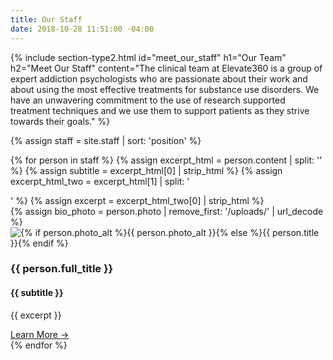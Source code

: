```yaml
---
title: Our Staff
date: 2018-10-28 11:51:00 -04:00
---
```


{% include section-type2.html
    id="meet_our_staff"
    h1="Our Team"
    h2="Meet Our Staff"
    content="The clinical team at Elevate360 is a group of expert addiction psychologists who are passionate about their work and about using the most effective treatments for substance use disorders. We have an unwavering commitment to the use of research supported treatment techniques and we use them to support patients as they strive towards their goals."
%}

{% assign staff = site.staff | sort: 'position' %}
<section id="staff_list">
    <div class="grid-inner">
        {% for person in staff  %}
            {% assign excerpt_html = person.content | split: '</h4>' %}
            {% assign subtitle = excerpt_html[0] | strip_html %}
            {% assign excerpt_html_two = excerpt_html[1] | split: '</p>' %}
            {% assign excerpt = excerpt_html_two[0] | strip_html %}
            <div class="team-bio-card" aria-data-url="{{ person.url }}">
                <section class="team-bio-card-inner">
                    {% assign bio_photo = person.photo | remove_first: '/uploads/' | url_decode %}
                    <img src="{% asset '{{ bio_photo }}' @path %}" class="team-bio-photo" alt="{% if person.photo_alt %}{{ person.photo_alt }}{% else %}{{ person.title }}{% endif %}" />
                    <div class="team-bio-text">
                        <h1>{{ person.full_title }}</h1>
                        <h4>{{ subtitle }}</h4>
                        <p class="preview">{{ excerpt }}</p>
                    </div>
                </section>
                <a href="{{ person.url }}" class="learn-more">Learn More &#x2192;</a>
            </div>
        {% endfor %}
    </div>
</section>
